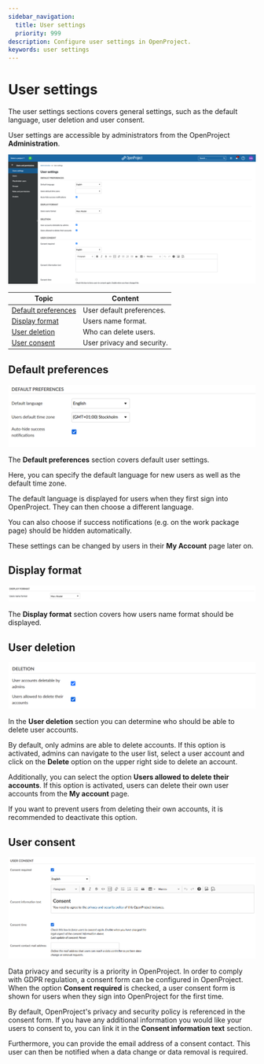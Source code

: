 ```yaml
---
sidebar_navigation:
  title: User settings
  priority: 999
description: Configure user settings in OpenProject.
keywords: user settings
---
```


# User settings

The user settings sections covers general settings, such as the default language, user deletion and user consent.

User settings are accessible by administrators from the OpenProject **Administration**.

![user and permissions settings](Openproject_system_guide_user_settings.png)

| Topic                                       | Content                    |
| ------------------------------------------- | -------------------------- |
| [Default preferences](#default-preferences) | User default preferences.  |
| [Display format](#display-format)           | Users name format.         |
| [User deletion](#user-deletion)             | Who can delete users.      |
| [User consent](#user-consent)               | User privacy and security. |

## Default preferences

![image-20191104163417641](Openproject_system_guide_default_preferences.png)

The **Default preferences** section covers default user settings.

Here, you can specify the default language for new users as well as the default time zone.

The default language is displayed for users when they first sign into OpenProject. They can then choose a different language.

You can also choose if success notifications (e.g. on the work package page) should be hidden automatically.

These settings can be changed by users in their **My Account** page later on.

## Display format

![Users display format](openproject_system_guide_user_display_format.png)

The **Display format** section covers how users name format should be displayed.

## User deletion

![image-20191104163546817](Openproject_system_guide_deletion_settings.png)

In the **User deletion** section you can determine who should be able to delete user accounts.

By default, only admins are able to delete accounts. If this option is activated, admins can navigate to the user list, select a user account and click on the **Delete** option on the upper right side to delete an account.

Additionally, you can select the option **Users allowed to delete their accounts**. If this option is activated, users can delete their own user accounts from the **My account** page.

If you want to prevent users from deleting their own accounts, it is recommended to deactivate this option.

## User consent

![openproject_system_guide_user_consent](openproject_system_guide_user_consent.png)

Data privacy and security is a priority in OpenProject. In order to comply with GDPR regulation, a consent form can be configured in OpenProject. When the option **Consent required** is checked, a user consent form is shown for users when they sign into OpenProject for the first time.

By default, OpenProject's privacy and security policy is referenced in the consent form. If you have any additional information you would like your users to consent to, you can link it in the **Consent information text** section.

Furthermore, you can provide the email address of a consent contact. This user can then be notified when a data change or data removal is required.
